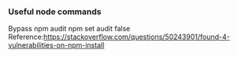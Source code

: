 ### Useful node commands
Bypass npm audit
npm set audit false
Reference:https://stackoverflow.com/questions/50243901/found-4-vulnerabilities-on-npm-install
